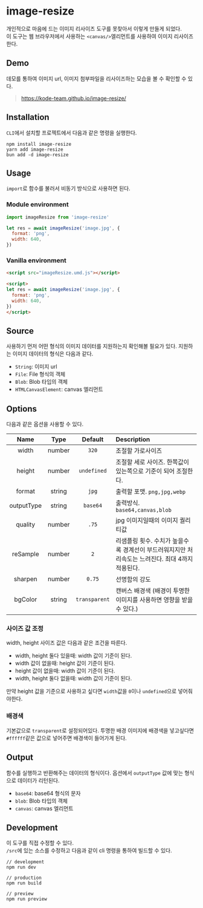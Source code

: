 # image-resize

개인적으로 마음에 드는 이미지 리사이즈 도구를 못찾아서 이렇게 만들게 되었다.  
이 도구는 웹 브라우저에서 사용하는 `<canvas/>`엘리먼트를 사용하여 이미지 리사이즈 한다.


## Demo

데모를 통하여 이미지 url, 이미지 첨부파일을 리사이즈하는 모습을 볼 수 확인할 수 있다.

> https://kode-team.github.io/image-resize/


## Installation

`CLI`에서 설치할 프로젝트에서 다음과 같은 명령을 실행한다.

```
npm install image-resize
yarn add image-resize
bun add -d image-resize
```


## Usage

`import`로 함수를 불러서 비동기 방식으로 사용하면 된다.

### Module environment

```javascript
import imageResize from 'image-resize'

let res = await imageResize('image.jpg', {
  format: 'png',
  width: 640,
})
```

### Vanilla environment

```html
<script src="imageResize.umd.js"></script>

<script>
let res = await imageResize('image.jpg', {
  format: 'png',
  width: 640,
})
</script>
```


## Source

사용하기 먼저 어떤 형식의 이미지 데이터를 지원하는지 확인해볼 필요가 있다.
지원하는 이미지 데이터의 형식은 다음과 같다.

- `String`: 이미지 url
- `File`: File 형식의 객체
- `Blob`: Blob 타입의 객체
- `HTMLCanvasElement`: canvas 엘리먼트


## Options

다음과 같은 옵션을 사용할 수 있다.

|    Name    |  Type  |    Default    | Description                                             |
|:----------:|:------:|:-------------:|:--------------------------------------------------------|
|   width    | number |     `320`     | 조절할 가로사이즈                                               |
|   height   | number |  `undefined`  | 조절할 세로 사이즈. 한쪽값이 있는쪽으로 기준이 되어 조절한다.                     |
|   format   | string |     `jpg`     | 출력할 포맷. `png,jpg,webp`                                  |
| outputType | string |   `base64`    | 출력방식. `base64,canvas,blob`                              |
|  quality   | number |     `.75`     | jpg 이미지일때의 이미지 퀄리티값                                     |
|  reSample  | number |      `2`      | 리샘플링 횟수. 수치가 높을수록 경계선이 부드러워지지만 처리속도는 느려진다. 최대 4까지 적용된다. |
|  sharpen   | number |    `0.75`     | 선명함의 강도                                                 |
|  bgColor   | string | `transparent` | 캔버스 배경색 (배경이 투명한 이미지를 사용하면 영향을 받을 수 있다.)                |

### 사이즈 값 조정

width, height 사이즈 값은 다음과 같은 조건을 따른다.

- width, height 둘다 있을때: width 값이 기준이 된다.
- width 값이 없을때: height 값이 기준이 된다.
- height 값이 없을때: width 값이 기준이 된다.
- width, height 둘다 없을때: width 값이 기준이 된다.

만약 height 값을 기준으로 사용하고 싶다면 `width`값을 `0`이나 `undefined`으로 넣어줘야한다.

### 배경색

기본값으로 `transparent`로 설정되어있다.
투명한 배경 이미지에 배경색을 넣고싶다면 `#ffffff`같은 값으로 넣어주면 배경색이 들어가게 된다.


## Output

함수를 실행하고 반환해주는 데이터의 형식이다.
옵션에서 `outputType` 값에 맞는 형식으로 데이터가 리턴된다.

- `base64`: base64 형식의 문자
- `blob`: Blob 타입의 객체
- `canvas`: canvas 엘리먼트


## Development

이 도구를 직접 수정할 수 있다.  
`/src`에 있는 소스를 수정하고 다음과 같이 cli 명령을 통하여 빌드할 수 있다.

```
// development
npm run dev

// production
npm run build

// preview
npm run preview
```
